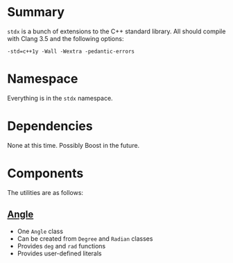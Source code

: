 Summary
=

`stdx` is a bunch of extensions to the C++ standard library. All should compile with Clang 3.5 and the following options:

    -std=c++1y -Wall -Wextra -pedantic-errors

Namespace
=

Everything is in the `stdx` namespace.

Dependencies
=

None at this time. Possibly Boost in the future.

Components
=

The utilities are as follows:

[Angle](Angle/angle.md)
-

- One `Angle` class
- Can be created from `Degree` and `Radian` classes
- Provides `deg` and `rad` functions
- Provides user-defined literals